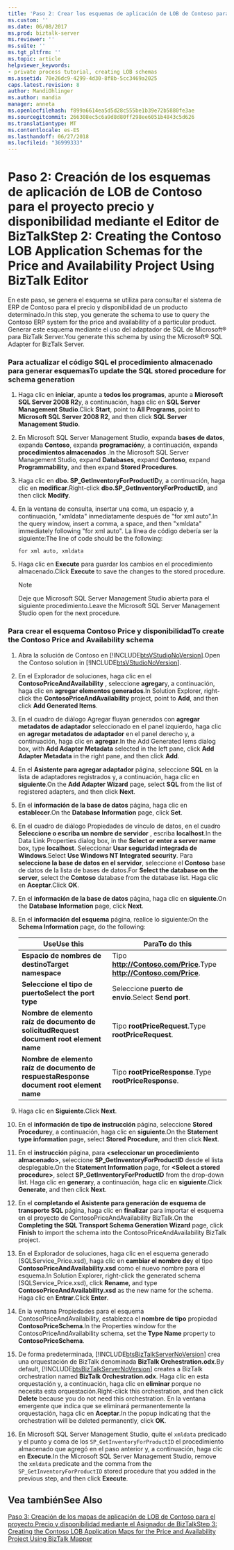 ```yaml
---
title: 'Paso 2: Crear los esquemas de aplicación de LOB de Contoso para el precio y disponibilidad del proyecto mediante el Editor de BizTalk | Microsoft Docs'
ms.custom: ''
ms.date: 06/08/2017
ms.prod: biztalk-server
ms.reviewer: ''
ms.suite: ''
ms.tgt_pltfrm: ''
ms.topic: article
helpviewer_keywords:
- private process tutorial, creating LOB schemas
ms.assetid: 70e26dc9-4299-4d30-8f8b-5cc3469a2025
caps.latest.revision: 8
author: MandiOhlinger
ms.author: mandia
manager: anneta
ms.openlocfilehash: f899a6614ea5d5d28c555be1b39e72b5880fe3ae
ms.sourcegitcommit: 266308ec5c6a9d8d80ff298ee6051b4843c5d626
ms.translationtype: MT
ms.contentlocale: es-ES
ms.lasthandoff: 06/27/2018
ms.locfileid: "36999333"
---
```

# <a name="step-2-creating-the-contoso-lob-application-schemas-for-the-price-and-availability-project-using-biztalk-editor"></a><span data-ttu-id="15096-102">Paso 2: Creación de los esquemas de aplicación de LOB de Contoso para el proyecto precio y disponibilidad mediante el Editor de BizTalk</span><span class="sxs-lookup"><span data-stu-id="15096-102">Step 2: Creating the Contoso LOB Application Schemas for the Price and Availability Project Using BizTalk Editor</span></span>
<span data-ttu-id="15096-103">En este paso, se genera el esquema se utiliza para consultar el sistema de ERP de Contoso para el precio y disponibilidad de un producto determinado.</span><span class="sxs-lookup"><span data-stu-id="15096-103">In this step, you generate the schema to use to query the Contoso ERP system for the price and availability of a particular product.</span></span> <span data-ttu-id="15096-104">Generar este esquema mediante el uso del adaptador de SQL de Microsoft® para BizTalk Server.</span><span class="sxs-lookup"><span data-stu-id="15096-104">You generate this schema by using the Microsoft® SQL Adapter for BizTalk Server.</span></span>  

### <a name="to-update-the-sql-stored-procedure-for-schema-generation"></a><span data-ttu-id="15096-105">Para actualizar el código SQL el procedimiento almacenado para generar esquemas</span><span class="sxs-lookup"><span data-stu-id="15096-105">To update the SQL stored procedure for schema generation</span></span>  

1.  <span data-ttu-id="15096-106">Haga clic en **iniciar**, apunte a **todos los programas**, apunte a **Microsoft SQL Server 2008 R2**y, a continuación, haga clic en **SQL Server Management Studio**.</span><span class="sxs-lookup"><span data-stu-id="15096-106">Click **Start**, point to **All Programs**, point to **Microsoft SQL Server 2008 R2**, and then click **SQL Server Management Studio**.</span></span>  

2.  <span data-ttu-id="15096-107">En Microsoft SQL Server Management Studio, expanda **bases de datos**, expanda **Contoso**, expanda **programación**y, a continuación, expanda **procedimientos almacenados** .</span><span class="sxs-lookup"><span data-stu-id="15096-107">In the Microsoft SQL Server Management Studio, expand **Databases**, expand **Contoso**, expand **Programmability**, and then expand **Stored Procedures**.</span></span>  

3.  <span data-ttu-id="15096-108">Haga clic en **dbo. SP_GetInventoryForProductID**y, a continuación, haga clic en **modificar**.</span><span class="sxs-lookup"><span data-stu-id="15096-108">Right-click **dbo.SP_GetInventoryForProductID**, and then click **Modify**.</span></span>  

4.  <span data-ttu-id="15096-109">En la ventana de consulta, insertar una coma, un espacio y, a continuación, "xmldata" inmediatamente después de "for xml auto".</span><span class="sxs-lookup"><span data-stu-id="15096-109">In the query window, insert a comma, a space, and then "xmldata" immediately following "for xml auto".</span></span> <span data-ttu-id="15096-110">La línea de código debería ser la siguiente:</span><span class="sxs-lookup"><span data-stu-id="15096-110">The line of code should be the following:</span></span>  

    ```  
    for xml auto, xmldata  
    ```  

5.  <span data-ttu-id="15096-111">Haga clic en **Execute** para guardar los cambios en el procedimiento almacenado.</span><span class="sxs-lookup"><span data-stu-id="15096-111">Click **Execute** to save the changes to the stored procedure.</span></span>  

    > [!NOTE]
    >  <span data-ttu-id="15096-112">Deje que Microsoft SQL Server Management Studio abierta para el siguiente procedimiento.</span><span class="sxs-lookup"><span data-stu-id="15096-112">Leave the Microsoft SQL Server Management Studio open for the next procedure.</span></span>  

### <a name="to-create-the-contoso-price-and-availability-schema"></a><span data-ttu-id="15096-113">Para crear el esquema Contoso Price y disponibilidad</span><span class="sxs-lookup"><span data-stu-id="15096-113">To create the Contoso Price and Availability schema</span></span>  

1. <span data-ttu-id="15096-114">Abra la solución de Contoso en [!INCLUDE[btsVStudioNoVersion](../../includes/btsvstudionoversion-md.md)].</span><span class="sxs-lookup"><span data-stu-id="15096-114">Open the Contoso solution in [!INCLUDE[btsVStudioNoVersion](../../includes/btsvstudionoversion-md.md)].</span></span>  

2. <span data-ttu-id="15096-115">En el Explorador de soluciones, haga clic en el **ContosoPriceAndAvailability** , seleccione **agregar**y, a continuación, haga clic en **agregar elementos generados**.</span><span class="sxs-lookup"><span data-stu-id="15096-115">In Solution Explorer, right-click the **ContosoPriceAndAvailability** project, point to **Add**, and then click **Add Generated Items**.</span></span>  

3. <span data-ttu-id="15096-116">En el cuadro de diálogo Agregar fluyan generados con **agregar metadatos de adaptador** seleccionado en el panel izquierdo, haga clic en **agregar metadatos de adaptador** en el panel derecho y, a continuación, haga clic en **agregar**.</span><span class="sxs-lookup"><span data-stu-id="15096-116">In the Add Generated Iems dialog box, with **Add Adapter Metadata** selected in the left pane, click **Add Adapter Metadata** in the right pane, and then click **Add**.</span></span>  

4. <span data-ttu-id="15096-117">En el **Asistente para agregar adaptador** página, seleccione **SQL** en la lista de adaptadores registrados y, a continuación, haga clic en **siguiente**.</span><span class="sxs-lookup"><span data-stu-id="15096-117">On the **Add Adapter Wizard** page, select **SQL** from the list of registered adapters, and then click **Next**.</span></span>  

5. <span data-ttu-id="15096-118">En el **información de la base de datos** página, haga clic en **establecer**.</span><span class="sxs-lookup"><span data-stu-id="15096-118">On the **Database Information** page, click **Set**.</span></span>  

6. <span data-ttu-id="15096-119">En el cuadro de diálogo Propiedades de vínculo de datos, en el cuadro **Seleccione o escriba un nombre de servidor** , escriba **localhost**.</span><span class="sxs-lookup"><span data-stu-id="15096-119">In the Data Link Properties dialog box, in the **Select or enter a server name** box, type **localhost**.</span></span> <span data-ttu-id="15096-120">Seleccionar **Usar seguridad integrada de Windows**.</span><span class="sxs-lookup"><span data-stu-id="15096-120">Select **Use Windows NT Integrated security**.</span></span> <span data-ttu-id="15096-121">Para **seleccione la base de datos en el servidor**, seleccione el **Contoso** base de datos de la lista de bases de datos.</span><span class="sxs-lookup"><span data-stu-id="15096-121">For **Select the database on the server**, select the **Contoso** database from the database list.</span></span> <span data-ttu-id="15096-122">Haga clic en **Aceptar**.</span><span class="sxs-lookup"><span data-stu-id="15096-122">Click **OK**.</span></span>  

7. <span data-ttu-id="15096-123">En el **información de la base de datos** página, haga clic en **siguiente**.</span><span class="sxs-lookup"><span data-stu-id="15096-123">On the **Database Information** page, click **Next**.</span></span>  

8. <span data-ttu-id="15096-124">En el **información del esquema** página, realice lo siguiente:</span><span class="sxs-lookup"><span data-stu-id="15096-124">On the **Schema Information** page, do the following:</span></span>  


   |                <span data-ttu-id="15096-125">Use</span><span class="sxs-lookup"><span data-stu-id="15096-125">Use this</span></span>                 |              <span data-ttu-id="15096-126">Para</span><span class="sxs-lookup"><span data-stu-id="15096-126">To do this</span></span>              |
   |-----------------------------------------|--------------------------------------|
   |          <span data-ttu-id="15096-127">**Espacio de nombres de destino**</span><span class="sxs-lookup"><span data-stu-id="15096-127">**Target namespace**</span></span>           | <span data-ttu-id="15096-128">Tipo **<http://Contoso.com/Price>**.</span><span class="sxs-lookup"><span data-stu-id="15096-128">Type **<http://Contoso.com/Price>**.</span></span> |
   |        <span data-ttu-id="15096-129">**Seleccione el tipo de puerto**</span><span class="sxs-lookup"><span data-stu-id="15096-129">**Select the port type**</span></span>         |        <span data-ttu-id="15096-130">Seleccione **puerto de envío**.</span><span class="sxs-lookup"><span data-stu-id="15096-130">Select **Send port**.</span></span>         |
   | <span data-ttu-id="15096-131">**Nombre de elemento raíz de documento de solicitud**</span><span class="sxs-lookup"><span data-stu-id="15096-131">**Request document root element name**</span></span>  |      <span data-ttu-id="15096-132">Tipo **rootPriceRequest**.</span><span class="sxs-lookup"><span data-stu-id="15096-132">Type **rootPriceRequest**.</span></span>      |
   | <span data-ttu-id="15096-133">**Nombre de elemento raíz de documento de respuesta**</span><span class="sxs-lookup"><span data-stu-id="15096-133">**Response document root element name**</span></span> |     <span data-ttu-id="15096-134">Tipo **rootPriceResponse**.</span><span class="sxs-lookup"><span data-stu-id="15096-134">Type **rootPriceResponse**.</span></span>      |


9. <span data-ttu-id="15096-135">Haga clic en **Siguiente**.</span><span class="sxs-lookup"><span data-stu-id="15096-135">Click **Next**.</span></span>  

10. <span data-ttu-id="15096-136">En el **información de tipo de instrucción** página, seleccione **Stored Procedure**y, a continuación, haga clic en **siguiente**.</span><span class="sxs-lookup"><span data-stu-id="15096-136">On the **Statement type information** page, select **Stored Procedure**, and then click **Next**.</span></span>  

11. <span data-ttu-id="15096-137">En el **instrucción** página, para  **\<seleccionar un procedimiento almacenado\>**, seleccione **SP_GetInventoryForProductID** desde el lista desplegable.</span><span class="sxs-lookup"><span data-stu-id="15096-137">On the **Statement Information** page, for **\<Select a stored procedure\>**, select **SP_GetInventoryForProductID** from the drop-down list.</span></span> <span data-ttu-id="15096-138">Haga clic en **generar**y, a continuación, haga clic en **siguiente**.</span><span class="sxs-lookup"><span data-stu-id="15096-138">Click **Generate**, and then click **Next**.</span></span>  

12. <span data-ttu-id="15096-139">En el **completando el Asistente para generación de esquema de transporte SQL** página, haga clic en **finalizar** para importar el esquema en el proyecto de ContosoPriceAndAvailability BizTalk.</span><span class="sxs-lookup"><span data-stu-id="15096-139">On the **Completing the SQL Transport Schema Generation Wizard** page, click **Finish** to import the schema into the ContosoPriceAndAvailability BizTalk project.</span></span>  

13. <span data-ttu-id="15096-140">En el Explorador de soluciones, haga clic en el esquema generado (SQLService_Price.xsd), haga clic en **cambiar el nombre de**y el tipo **ContosoPriceAndAvailability.xsd** como el nuevo nombre para el esquema.</span><span class="sxs-lookup"><span data-stu-id="15096-140">In Solution Explorer, right-click the generated schema (SQLService_Price.xsd), click **Rename**, and type **ContosoPriceAndAvailability.xsd** as the new name for the schema.</span></span> <span data-ttu-id="15096-141">Haga clic en **Entrar**.</span><span class="sxs-lookup"><span data-stu-id="15096-141">Click **Enter**.</span></span>  

14. <span data-ttu-id="15096-142">En la ventana Propiedades para el esquema ContosoPriceAndAvailability, establezca el **nombre de tipo** propiedad **ContosoPriceSchema**.</span><span class="sxs-lookup"><span data-stu-id="15096-142">In the Properties window for the ContosoPriceAndAvailability schema, set the **Type Name** property to **ContosoPriceSchema**.</span></span>  

15. <span data-ttu-id="15096-143">De forma predeterminada, [!INCLUDE[btsBizTalkServerNoVersion](../../includes/btsbiztalkservernoversion-md.md)] crea una orquestación de BizTalk denominada **BizTalk Orchestration.odx**.</span><span class="sxs-lookup"><span data-stu-id="15096-143">By default, [!INCLUDE[btsBizTalkServerNoVersion](../../includes/btsbiztalkservernoversion-md.md)] creates a BizTalk orchestration named **BizTalk Orchestration.odx**.</span></span> <span data-ttu-id="15096-144">Haga clic en esta orquestación y, a continuación, haga clic en **eliminar** porque no necesita esta orquestación.</span><span class="sxs-lookup"><span data-stu-id="15096-144">Right-click this orchestration, and then click **Delete** because you do not need this orchestration.</span></span> <span data-ttu-id="15096-145">En la ventana emergente que indica que se eliminará permanentemente la orquestación, haga clic en **Aceptar**.</span><span class="sxs-lookup"><span data-stu-id="15096-145">In the popup indicating that the orchestration will be deleted permanently, click **OK**.</span></span>  

16. <span data-ttu-id="15096-146">En Microsoft SQL Server Management Studio, quite el `xmldata` predicado y el punto y coma de los `SP_GetInventoryForProductID` el procedimiento almacenado que agregó en el paso anterior y, a continuación, haga clic en **Execute**.</span><span class="sxs-lookup"><span data-stu-id="15096-146">In the Microsoft SQL Server Management Studio, remove the `xmldata` predicate and the comma from the `SP_GetInventoryForProductID` stored procedure that you added in the previous step, and then click **Execute**.</span></span>  

## <a name="see-also"></a><span data-ttu-id="15096-147">Vea también</span><span class="sxs-lookup"><span data-stu-id="15096-147">See Also</span></span>  
 [<span data-ttu-id="15096-148">Paso 3: Creación de los mapas de aplicación de LOB de Contoso para el proyecto Precio y disponibilidad mediante el Asignador de BizTalk</span><span class="sxs-lookup"><span data-stu-id="15096-148">Step 3: Creating the Contoso LOB Application Maps for the Price and Availability Project Using BizTalk Mapper</span></span>](../../adapters-and-accelerators/accelerator-rosettanet/step-3-create-contoso-lob-application-map-for-price-and-availability-in-mapper.md)